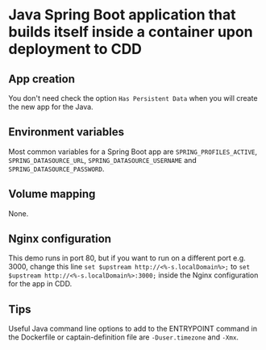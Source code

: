 # Java Spring Boot application that builds itself inside a container upon deployment to CDD

## App creation
You don't need check the option `Has Persistent Data` when you will create the new app for the Java.

## Environment variables
Most common variables for a Spring Boot app are `SPRING_PROFILES_ACTIVE`, `SPRING_DATASOURCE_URL`, `SPRING_DATASOURCE_USERNAME` and `SPRING_DATASOURCE_PASSWORD`.

## Volume mapping
None.

## Nginx configuration
This demo runs in port 80, but if you want to run on a different port e.g. 3000, change this line `set $upstream http://<%-s.localDomain%>;` to `set $upstream http://<%-s.localDomain%>:3000;` inside the Nginx configuration for the app in CDD.

## Tips
Useful Java command line options to add to the ENTRYPOINT command in the Dockerfile or captain-definition file are `-Duser.timezone` and `-Xmx`.